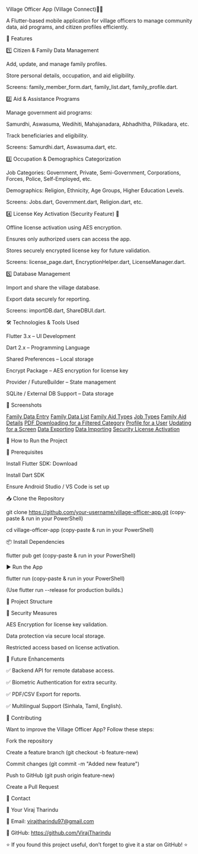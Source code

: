 Village Officer App (Village Connect)📱🏡

A Flutter-based mobile application for village officers to manage community data, aid programs, and citizen profiles efficiently.

📌 Features

1️⃣ Citizen & Family Data Management

Add, update, and manage family profiles.

Store personal details, occupation, and aid eligibility.

Screens: family_member_form.dart, family_list.dart, family_profile.dart.



2️⃣ Aid & Assistance Programs

Manage government aid programs:

Samurdhi, Aswasuma, Wedihiti, Mahajanadara, Abhadhitha, Pilikadara, etc.

Track beneficiaries and eligibility.

Screens: Samurdhi.dart, Aswasuma.dart, etc.


3️⃣ Occupation & Demographics Categorization

Job Categories: Government, Private, Semi-Government, Corporations, Forces, Police, Self-Employed, etc.

Demographics: Religion, Ethnicity, Age Groups, Higher Education Levels.

Screens: Jobs.dart, Government.dart, Religion.dart, etc.


4️⃣ License Key Activation (Security Feature) 🔐

Offline license activation using AES encryption.

Ensures only authorized users can access the app.

Stores securely encrypted license key for future validation.

Screens: license_page.dart, EncryptionHelper.dart, LicenseManager.dart.


5️⃣ Database Management

Import and share the village database.

Export data securely for reporting.

Screens: importDB.dart, ShareDBUI.dart.


🛠️ Technologies & Tools Used

Flutter 3.x – UI Development

Dart 2.x – Programming Language

Shared Preferences – Local storage

Encrypt Package – AES encryption for license key

Provider / FutureBuilder – State management

SQLite / External DB Support – Data storage


📸 Screenshots

[Family Data Entry](https://github.com/VirajTharindu/Village_Officer_App/blob/main/Screenshots/Family%20Data%20Entry.jpg)
[Family Data List](https://github.com/VirajTharindu/Village_Officer_App/blob/main/Screenshots/Family%20Data%20List.jpg)
[Family Aid Types](https://github.com/VirajTharindu/Village_Officer_App/blob/main/Screenshots/Family%20Aid%20Types.jpg)
[Job Types](https://github.com/VirajTharindu/Village_Officer_App/blob/main/Screenshots/Job%20Types.jpg)
[Family Aid Details](https://github.com/VirajTharindu/Village_Officer_App/blob/main/Screenshots/Family%20Aid%20details%20(Samurdi).jpg)
[PDF Downloading for a Filtered Category](https://github.com/VirajTharindu/Village_Officer_App/blob/main/Screenshots/PDF%20Downloading%20Screen%20for%20a%20Filtered%20Category.jpg)
[Profile for a User](https://github.com/VirajTharindu/Village_Officer_App/blob/main/Screenshots/Profile%20for%20an%20User.jpg)
[Updating for a Screen](https://github.com/VirajTharindu/Village_Officer_App/blob/main/Screenshots/Updating%20screen%20for%20an%20User.jpg)
[Data Exporting](https://github.com/VirajTharindu/Village_Officer_App/blob/main/Screenshots/Data%20Exporting.jpg)
[Data Importing](https://github.com/VirajTharindu/Village_Officer_App/blob/main/Screenshots/Data%20Importing.jpg)
[Security License Activation](https://github.com/VirajTharindu/Village_Officer_App/blob/main/Screenshots/Security%20License%20Activation.jpg)


🚀 How to Run the Project


🔧 Prerequisites

Install Flutter SDK: Download

Install Dart SDK

Ensure Android Studio / VS Code is set up


📥 Clone the Repository

git clone https://github.com/your-username/village-officer-app.git (copy-paste & run in your PowerShell)

cd village-officer-app (copy-paste & run in your PowerShell)


📦 Install Dependencies

flutter pub get (copy-paste & run in your PowerShell)


▶️ Run the App

flutter run (copy-paste & run in your PowerShell)

(Use flutter run --release for production builds.)


📂 Project Structure


🔐 Security Measures

AES Encryption for license key validation.

Data protection via secure local storage.

Restricted access based on license activation.


🎯 Future Enhancements

✅ Backend API for remote database access.

✅ Biometric Authentication for extra security.

✅ PDF/CSV Export for reports.

✅ Multilingual Support (Sinhala, Tamil, English).


🤝 Contributing

Want to improve the Village Officer App? Follow these steps:


Fork the repository

Create a feature branch (git checkout -b feature-new)

Commit changes (git commit -m "Added new feature")

Push to GitHub (git push origin feature-new)

Create a Pull Request


📧 Contact

👤 Your Viraj Tharindu

📧 Email: virajtharindu97@gmail.com

🔗 GitHub: https://github.com/VirajTharindu


⭐ If you found this project useful, don’t forget to give it a star on GitHub! ⭐

